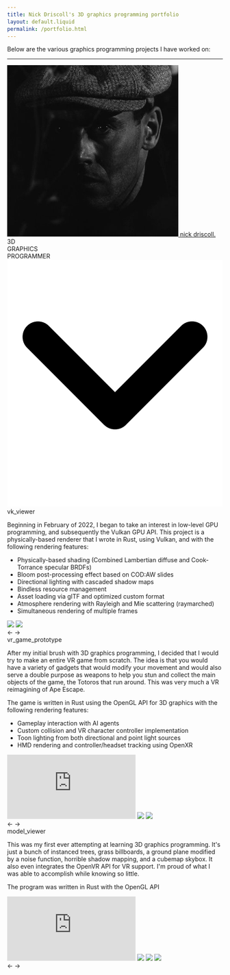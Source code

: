 ```yaml
---
title: Nick Driscoll's 3D graphics programming portfolio
layout: default.liquid
permalink: /portfolio.html
---
```


Below are the various graphics programming projects I have worked on:

---
<div class="header">
	<div class="top-row">
		<div class="logo-wrapper">
			<a href="#"><img class="logo" src="images\my_avi.jpg"/>
			<span class="logo-text">nick driscoll.</span></a>
		</div>
		<a href="https://github.com/NickDriscoll">
			<i class="header-git git fa fa-github" aria-hidden="true"></i>
		</a>
	</div>
	<div class="hero">
		<div class="hero-img-wrapper">
			<div class="persona-title-wrapper accent-font">
				<div>3D</div>
				<div class="blue-text">GRAPHICS</div>
				<div>PROGRAMMER</div>
			</div>
		</div>
		<img class="down-arrow" src="images/angle-down-solid.svg"/>
	</div>
</div>
<div class="content-wrapper">
	<div class="content">
		<div class="project-title">
			vk_viewer
			<a href="https://github.com/NickDriscoll/vk_viewer">
				<i class="git fa fa-github" aria-hidden="true"></i>
			</a>
		</div>

<p>Beginning in February of 2022, I began to take an interest in low-level GPU programming, and subsequently the Vulkan GPU API. This project is a physically-based renderer that I wrote in Rust, using Vulkan, and with the following rendering features:</p>
<div class="project-content-wrapper">
	<ul>
		<li>Physically-based shading (Combined Lambertian diffuse and Cook-Torrance specular BRDFs)</li>
		<li>Bloom post-processing effect based on COD:AW slides</li>
		<li>Directional lighting with cascaded shadow maps</li>
		<li>Bindless resource management</li>
		<li>Asset loading via glTF and optimized custom format</li>
		<li>Atmosphere rendering with Rayleigh and Mie scattering (raymarched)</li>
		<li>Simultaneous rendering of multiple frames</li>
	</ul>
	<div class="slide-show">
		<img class="slide" src="/images/vk2.png"/>
		<img class="slide hide" src="/images/vk1.png"/>
		<div class="buttons-wrapper">
			<span class="arrow left-arrow">&larr;</span>
			<span class="arrow right-arrow">&rarr;</span>
		</div>
	</div>
</div>
<div class="project-title">
	vr_game_prototype
	<a href="https://github.com/NickDriscoll/vr_game_prototype">
		<i class="git fa fa-github" aria-hidden="true"></i>
	</a>
</div>
<p>After my initial brush with 3D graphics programming, I decided that I would try to make an entire VR game from scratch. The idea is that you would have a variety of gadgets that would modify your movement and would also serve a double purpose as weapons to help you stun and collect the main objects of the game, the Totoros that run around. This was very much a VR reimagining of <a>Ape Escape</a>.</p>
<p>The game is written in Rust using the OpenGL API for 3D graphics with the following rendering features:</p>
<div class="project-content-wrapper">
	<ul>
		<li>Gameplay interaction with AI agents</li>
		<li>Custom collision and VR character controller implementation</li>
		<li>Toon lighting from both directional and point light sources</li>
		<li>HMD rendering and controller/headset tracking using OpenXR</li>
	</ul>
	<div class="slide-show">
		<iframe class="slide" src="https://www.youtube.com/embed/6HBJdzkKTQA" title="YouTube video player" frameborder="0" allow="accelerometer; autoplay; clipboard-write; encrypted-media; gyroscope; picture-in-picture; web-share" allowfullscreen></iframe>
		<image class="slide hide" src="/images/vr1.png"></image>
		<image class="slide hide" src="/images/vr2.gif"></image>
		<div class="buttons-wrapper">
			<span class="arrow left-arrow">&larr;</span>
			<span class="arrow right-arrow">&rarr;</span>
		</div>
	</div>
</div>
<div class="project-title">
	model_viewer
	<a href="https://github.com/NickDriscoll/model_viewer">
		<i class="git fa fa-github" aria-hidden="true"></i>
	</a>
</div>
<p>This was my first ever attempting at learning 3D graphics programming. It's just a bunch of instanced trees, grass billboards, a ground plane modified by a noise function, horrible shadow mapping, and a cubemap skybox. It also even integrates the OpenVR API for VR support. I'm proud of what I was able to accomplish while knowing so little.</p>
<p>The program was written in Rust with the OpenGL API</p>
<div class="project-content-wrapper no-list">
	<div class="slide-show">
		<iframe src="https://www.youtube.com/embed/0_sz0D57apQ" title="YouTube video player" frameborder="0" allow="accelerometer; autoplay; clipboard-write; encrypted-media; gyroscope; picture-in-picture; web-share" allowfullscreen></iframe>
		<image class="slide" src="/images/model1.png"></image>
		<image class="slide hide" src="/images/model2.png"></image>
		<image class="slide hide" src="/images/model3.png"></image>
		<div class="buttons-wrapper">
			<span class="arrow left-arrow">&larr;</span>
			<span class="arrow right-arrow">&rarr;</span>
		</div>
	</div>
</div>
</div>
</div>
<div class="footer">
	<div class="bottom-row">
		<div class="link-wrapper">
			<a href="mailto:nick.a.driscoll@gmail.com"><i class="fa fa-envelope-o" aria-hidden="true"></i></a>
			<a href="https://www.linkedin.com/in/nicholas-driscoll-b5340a18b/"><i class="fa fa-linkedin-square" aria-hidden="true"></i></a>
			<a href="https://github.com/NickDriscoll"><i class="fa fa-github" aria-hidden="true"></i></a>
		</div>
	</div>
</div>